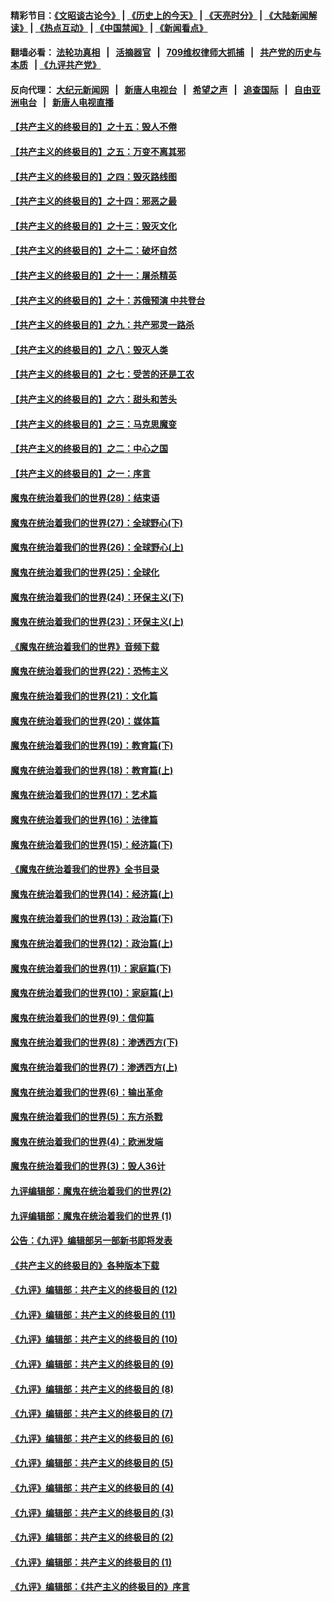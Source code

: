 #### 精彩节目：[《文昭谈古论今》](http://134.209.198.168/wenzhao) | [《历史上的今天》](http://134.209.198.168/today-in-history) | [《天亮时分》](http://134.209.198.168/tianliang) | [《大陆新闻解读》](http://134.209.198.168/ntdtv-comedy) | [《热点互动》](http://134.209.198.168/ntdtv-rdhd)  | [《中国禁闻》](http://134.209.198.168/ntdtv-news) | [《新闻看点》](http://134.209.198.168/news-insight) 

  #### 翻墙必看： [法轮功真相](http://134.209.198.168:10000/videos/truth.html) &nbsp;&nbsp;|&nbsp;&nbsp; [活摘器官](http://134.209.198.168:10000/videos/res/Organs/) &nbsp;&nbsp;|&nbsp;&nbsp; [709维权律师大抓捕](http://134.209.198.168:10000/videos/709/) &nbsp;&nbsp;|&nbsp;&nbsp; [共产党的历史与本质](http://134.209.198.168:10000/videos/ccp.html) &nbsp;&nbsp;| [《九评共产党》](http://134.209.198.168:10000/videos/jiuping/) 

#### 反向代理： [大纪元新闻网](http://134.209.198.168:10080/) &nbsp;&nbsp;|&nbsp;&nbsp; [新唐人电视台](http://134.209.198.168:8000/) &nbsp;&nbsp;|&nbsp;&nbsp; [希望之声](http://134.209.198.168:8200/) &nbsp;&nbsp;|&nbsp;&nbsp; [追查国际](http://134.209.198.168:10010/) &nbsp;&nbsp;|&nbsp;&nbsp; [自由亚洲电台](http://134.209.198.168:9800/) &nbsp;&nbsp;|&nbsp;&nbsp; [新唐人电视直播](http://134.209.198.168/) 

#### [【共产主义的终极目的】之十五：毁人不倦](../pages/nsc422/n11166792.md?t=04090937) 

#### [【共产主义的终极目的】之五：万变不离其邪](../pages/nsc422/n11091285.md?t=04090937) 

#### [【共产主义的终极目的】之四：毁灭路线图](../pages/nsc422/n11086284.md?t=04090937) 

#### [【共产主义的终极目的】之十四：邪恶之最](../pages/nsc422/n11150249.md?t=04090937) 

#### [【共产主义的终极目的】之十三：毁灭文化](../pages/nsc422/n11135227.md?t=04090937) 

#### [【共产主义的终极目的】之十二：破坏自然](../pages/nsc422/n11135214.md?t=04090937) 

#### [【共产主义的终极目的】之十一：屠杀精英](../pages/nsc422/n11118442.md?t=04090937) 

#### [【共产主义的终极目的】之十：苏俄预演 中共登台](../pages/nsc422/n11118424.md?t=04090937) 

#### [【共产主义的终极目的】之九：共产邪灵一路杀](../pages/nsc422/n11114139.md?t=04090937) 

#### [【共产主义的终极目的】之八：毁灭人类](../pages/nsc422/n11108503.md?t=04090937) 

#### [【共产主义的终极目的】之七：受苦的还是工农](../pages/nsc422/n11101809.md?t=04090937) 

#### [【共产主义的终极目的】之六：甜头和苦头](../pages/nsc422/n11096971.md?t=04090937) 

#### [【共产主义的终极目的】之三：马克思魔变](../pages/nsc422/n11061941.md?t=04090937) 

#### [【共产主义的终极目的】之二：中心之国](../pages/nsc422/n11047728.md?t=04090937) 

#### [【共产主义的终极目的】之一：序言](../pages/nsc422/n11086077.md?t=04090937) 

#### [魔鬼在统治着我们的世界(28)：结束语](../pages/nsc422/n10936246.md?t=04090937) 

#### [魔鬼在统治着我们的世界(27)：全球野心(下)](../pages/nsc422/n10928319.md?t=04090937) 

#### [魔鬼在统治着我们的世界(26)：全球野心(上)](../pages/nsc422/n10900318.md?t=04090937) 

#### [魔鬼在统治着我们的世界(25)：全球化](../pages/nsc422/n10788205.md?t=04090937) 

#### [魔鬼在统治着我们的世界(24)：环保主义(下)](../pages/nsc422/n10695307.md?t=04090937) 

#### [魔鬼在统治着我们的世界(23)：环保主义(上)](../pages/nsc422/n10688613.md?t=04090937) 

#### [《魔鬼在统治着我们的世界》音频下载](../pages/nsc422/n10635553.md?t=04090937) 

#### [魔鬼在统治着我们的世界(22)：恐怖主义](../pages/nsc422/n10614727.md?t=04090937) 

#### [魔鬼在统治着我们的世界(21)：文化篇](../pages/nsc422/n10597706.md?t=04090937) 

#### [魔鬼在统治着我们的世界(20)：媒体篇](../pages/nsc422/n10586579.md?t=04090937) 

#### [魔鬼在统治着我们的世界(19)：教育篇(下)](../pages/nsc422/n10564808.md?t=04090937) 

#### [魔鬼在统治着我们的世界(18)：教育篇(上)](../pages/nsc422/n10526970.md?t=04090937) 

#### [魔鬼在统治着我们的世界(17)：艺术篇](../pages/nsc422/n10499093.md?t=04090937) 

#### [魔鬼在统治着我们的世界(16)：法律篇](../pages/nsc422/n10485969.md?t=04090937) 

#### [魔鬼在统治着我们的世界(15)：经济篇(下)](../pages/nsc422/n10469975.md?t=04090937) 

#### [《魔鬼在统治着我们的世界》全书目录](../pages/nsc422/n10464261.md?t=04090937) 

#### [魔鬼在统治着我们的世界(14)：经济篇(上)](../pages/nsc422/n10457370.md?t=04090937) 

#### [魔鬼在统治着我们的世界(13)：政治篇(下)](../pages/nsc422/n10448270.md?t=04090937) 

#### [魔鬼在统治着我们的世界(12)：政治篇(上)](../pages/nsc422/n10444576.md?t=04090937) 

#### [魔鬼在统治着我们的世界(11)：家庭篇(下)](../pages/nsc422/n10440961.md?t=04090937) 

#### [魔鬼在统治着我们的世界(10)：家庭篇(上)](../pages/nsc422/n10435448.md?t=04090937) 

#### [魔鬼在统治着我们的世界(9)：信仰篇](../pages/nsc422/n10432159.md?t=04090937) 

#### [魔鬼在统治着我们的世界(8)：渗透西方(下)](../pages/nsc422/n10429603.md?t=04090937) 

#### [魔鬼在统治着我们的世界(7)：渗透西方(上)](../pages/nsc422/n10426013.md?t=04090937) 

#### [魔鬼在统治着我们的世界(6)：输出革命](../pages/nsc422/n10421536.md?t=04090937) 

#### [魔鬼在统治着我们的世界(5)：东方杀戮](../pages/nsc422/n10417707.md?t=04090937) 

#### [魔鬼在统治着我们的世界(4)：欧洲发端](../pages/nsc422/n10414890.md?t=04090937) 

#### [魔鬼在统治着我们的世界(3)：毁人36计](../pages/nsc422/n10411583.md?t=04090937) 

#### [九评编辑部：魔鬼在统治着我们的世界(2)](../pages/nsc422/n10410036.md?t=04090937) 

#### [九评编辑部：魔鬼在统治着我们的世界 (1)](../pages/nsc422/n10406825.md?t=04090937) 

#### [公告：《九评》编辑部另一部新书即将发表](../pages/nsc422/n10405104.md?t=04090937) 

#### [《共产主义的终极目的》各种版本下载](../pages/nsc422/n10022138.md?t=04090937) 

#### [《九评》编辑部：共产主义的终极目的 (12)](../pages/nsc422/n9933272.md?t=04090937) 

#### [《九评》编辑部：共产主义的终极目的 (11)](../pages/nsc422/n9924973.md?t=04090937) 

#### [《九评》编辑部：共产主义的终极目的 (10)](../pages/nsc422/n9920883.md?t=04090937) 

#### [《九评》编辑部：共产主义的终极目的 (9)](../pages/nsc422/n9916363.md?t=04090937) 

#### [《九评》编辑部：共产主义的终极目的 (8)](../pages/nsc422/n9912488.md?t=04090937) 

#### [《九评》编辑部：共产主义的终极目的 (7)](../pages/nsc422/n9901176.md?t=04090937) 

#### [《九评》编辑部：共产主义的终极目的 (6)](../pages/nsc422/n9899359.md?t=04090937) 

#### [《九评》编辑部：共产主义的终极目的 (5)](../pages/nsc422/n9893174.md?t=04090937) 

#### [《九评》编辑部：共产主义的终极目的 (4)](../pages/nsc422/n9891246.md?t=04090937) 

#### [《九评》编辑部：共产主义的终极目的 (3)](../pages/nsc422/n9879879.md?t=04090937) 

#### [《九评》编辑部：共产主义的终极目的 (2)](../pages/nsc422/n9876205.md?t=04090937) 

#### [《九评》编辑部：共产主义的终极目的 (1)](../pages/nsc422/n9865857.md?t=04090937) 

#### [《九评》编辑部：《共产主义的终极目的》序言](../pages/nsc422/n9862666.md?t=04090937) 

